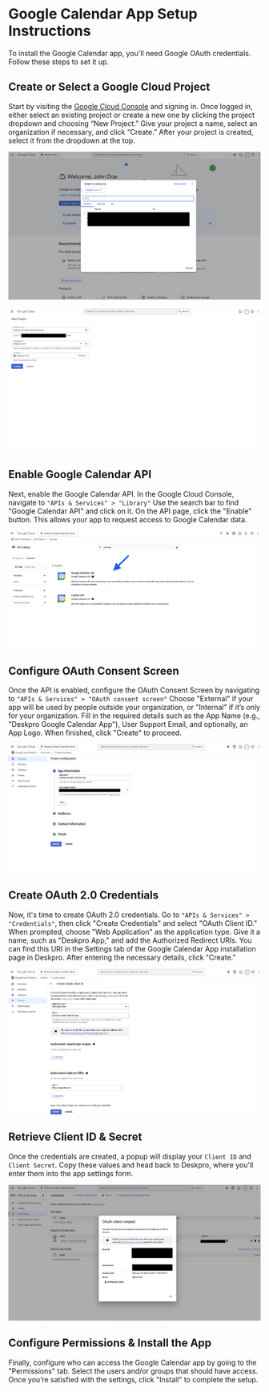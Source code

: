 Google Calendar App Setup Instructions
===

To install the Google Calendar app, you'll need Google OAuth credentials. Follow these steps to set it up.

## Create or Select a Google Cloud Project

Start by visiting the [Google Cloud Console](https://console.cloud.google.com/) and signing in. Once logged in, either select an existing project or create a new one by clicking the project dropdown and choosing “New Project.” Give your project a name, select an organization if necessary, and click “Create.” After your project is created, select it from the dropdown at the top.

![Google cloud console select a resource modal"](/docs/setup/google-calendar-app-setup-sceenshot-01.png)

![Google cloud console new project page"](/docs/setup/google-calendar-app-setup-sceenshot-02.png)

## Enable Google Calendar API

Next, enable the Google Calendar API. In the Google Cloud Console, navigate to `"APIs & Services" > "Library"` Use the search bar to find "Google Calendar API" and click on it. On the API page, click the "Enable" button. This allows your app to request access to Google Calendar data.

![Google cloud console API library search results showing "Google Calendar API"](/docs/setup/google-calendar-app-setup-sceenshot-03.png)

## Configure OAuth Consent Screen

Once the API is enabled, configure the OAuth Consent Screen by navigating to `"APIs & Services" > "OAuth consent screen"` Choose "External" if your app will be used by people outside your organization, or "Internal" if it’s only for your organization. Fill in the required details such as the App Name (e.g., "Deskpro Google Calendar App"), User Support Email, and optionally, an App Logo. When finished, click "Create" to proceed.

![OAuth Consent Screen Configuration Form"](/docs/setup/google-calendar-app-setup-sceenshot-04.png)

## Create OAuth 2.0 Credentials

Now, it's time to create OAuth 2.0 credentials. Go to `"APIs & Services" > "Credentials"`, then click "Create Credentials" and select "OAuth Client ID." When prompted, choose "Web Application" as the application type. Give it a name, such as "Deskpro App," and add the Authorized Redirect URIs. You can find this URI in the Settings tab of the Google Calendar App installation page in Deskpro. After entering the necessary details, click "Create."

!["Create OAuth client ID Form"](/docs/setup/google-calendar-app-setup-sceenshot-05.png)

## Retrieve Client ID & Secret

Once the credentials are created, a popup will display your `Client ID` and `Client Secret`. Copy these values and head back to Deskpro, where you'll enter them into the app settings form.

!["Create OAuth client ID Form"](/docs/setup/google-calendar-app-setup-sceenshot-06.png)

## Configure Permissions & Install the App

Finally, configure who can access the Google Calendar app by going to the "Permissions" tab. Select the users and/or groups that should have access. Once you’re satisfied with the settings, click "Install" to complete the setup.
